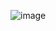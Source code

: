 ![image](https://user-images.githubusercontent.com/88116907/230793310-3b6eac1a-8331-4339-8101-d7bc9d3aa997.png)
